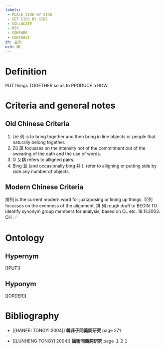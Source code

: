 ```yaml
---
labels: 
 - PLACE SIDE BY SIDE
 - SET SIDE BY SIDE
 - COLLOCATE
 - MIX
 - COMPARE
 - CONTRAST
zh: 並列
och: 耦
---
```


# Definition
PUT things TOGETHER so as to PRODUCE a ROW.
# Criteria and general notes
## Old Chinese Criteria
1. Liè 列 is to bring together and then bring in line objects or people that naturally belong together.
2. Zǔ 詛 focusses on the intensity not of the commitment but of the swearing of the oath and the use of words.
3. O ㄆ耦 refers to alligned pairs.
4. Bìng 並 (and occasionally bìng 并 ), refer to alligning or putting side by side any number of objects.
## Modern Chinese Criteria
排列 is the current modern word for juxtaposing or lining up things.
平列 focusses on the evenness of the alignment.
排
列
rough draft to BEGIN TO identify synonym group members for analysis, based on CL etc. 18.11.2003. CH ／
# Ontology

## Hypernym
[[PUT]]
## Hyponym
[[ORDER]]
# Bibliography
- [[HANFEI TONGYI 2004]]
**韓非子同義詞研究** page 271

- [[LUNHENG TONGYI 2004]]
**論衡同義詞研究** page １２１
